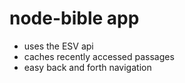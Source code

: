 # node-bible app

- uses the ESV api
- caches recently accessed passages
- easy back and forth navigation
